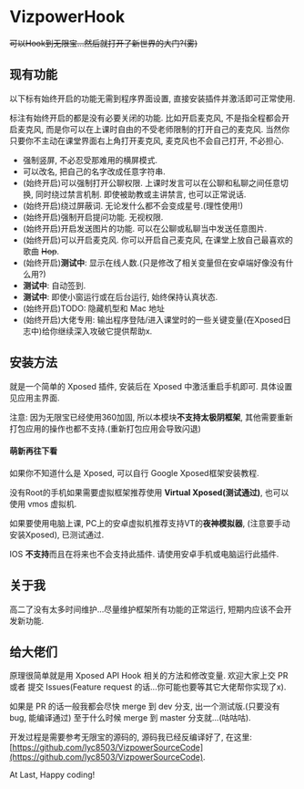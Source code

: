 # VizpowerHook
~~可以Hook到无限宝...然后就打开了新世界的大门?(雾)~~

## 现有功能

以下标有始终开启的功能无需到程序界面设置, 直接安装插件并激活即可正常使用.

标注有始终开启的都是没有必要关闭的功能. 比如开启麦克风, 不是指全程都会开启麦克风, 而是你可以在上课时自由的不受老师限制的打开自己的麦克风. 当然你只要你不主动在课堂界面右上角打开麦克风, 麦克风也不会自己打开, 不必担心.

- 强制竖屏, 不必忍受那难用的横屏模式.
- 可以改名, 把自己的名字改成任意字符串.
- (始终开启)可以强制打开公聊权限. 上课时发言可以在公聊和私聊之间任意切换, 同时绕过禁言机制. 即使被助教或主讲禁言, 也可以正常说话.
- (始终开启)绕过屏蔽词. 无论发什么都不会变成星号.(理性使用!)
- (始终开启)强制开启提问功能. 无视权限.
- (始终开启)开启发送图片的功能. 可以在公聊或私聊当中发送任意图片.
- (始终开启)可以开启麦克风. 你可以开启自己麦克风, 在课堂上放自己最喜欢的歌曲 ~~Hop~~.
- (始终开启)**测试中**: 显示在线人数.(只是修改了相关变量但在安卓端好像没有什么用?)
- **测试中**: 自动签到.
- **测试中**: 即使小窗运行或在后台运行, 始终保持认真状态.
- (始终开启)TODO: 隐藏机型和 Mac 地址
- (始终开启)大佬专用: 输出程序登陆/进入课堂时的一些关键变量(在Xposed日志中)给你继续深入攻破它提供帮助x.

## 安装方法
就是一个简单的 Xposed 插件, 安装后在 Xposed 中激活重启手机即可. 具体设置见应用主界面.

注意: 因为无限宝已经使用360加固, 所以本模块**不支持太极阴框架**, 其他需要重新打包应用的操作也都不支持.(重新打包应用会导致闪退)

#### 萌新再往下看
如果你不知道什么是 Xposed, 可以自行 Google Xposed框架安装教程.

没有Root的手机如果需要虚拟框架推荐使用 **Virtual Xposed(测试通过)**, 也可以使用 vmos 虚拟机.

如果要使用电脑上课, PC上的安卓虚拟机推荐支持VT的**夜神模拟器**, (注意要手动安装Xposed), 已测试通过.

IOS **不支持**而且在将来也不会支持此插件. 请使用安卓手机或电脑运行此插件.

## 关于我
高二了没有太多时间维护...尽量维护框架所有功能的正常运行, 短期内应该不会开发新功能.

## 给大佬们
原理很简单就是用 Xposed API Hook 相关的方法和修改变量.
欢迎大家上交 PR 或者 提交 Issues(Feature request 的话...你可能也要等其它大佬帮你实现了x).

如果是 PR 的话一般我都会尽快 merge 到 dev 分支, 出一个测试版.(只要没有bug, 能编译通过)
至于什么时候 merge 到 master 分支就...(咕咕咕).

开发过程是需要参考无限宝的源码的, 源码我已经反编译好了, 在这里: [https://github.com/lyc8503/VizpowerSourceCode](https://github.com/lyc8503/VizpowerSourceCode).

At Last, Happy coding!